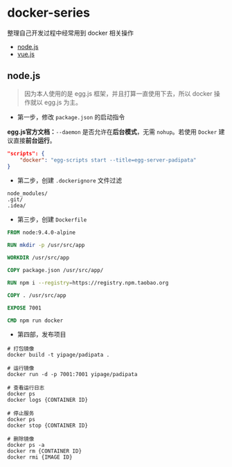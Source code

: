 # docker-series

整理自己开发过程中经常用到 docker 相关操作

<!-- TOC -->

- [node.js](#node.js)
- [vue.js](#vue)

<!-- /TOC -->

## node.js

> 因为本人使用的是 egg.js 框架，并且打算一直使用下去，所以 docker 操作就以 egg.js 为主。

+ 第一步，修改 `package.json` 的启动指令 

**egg.js官方文档：**`--daemon` 是否允许在**后台模式**，无需 `nohup`。若使用 `Docker` 建议直接**前台运行**。

```json
"scripts": {
    "docker": "egg-scripts start --title=egg-server-padipata"
}
```

+ 第二步，创建 `.dockerignore` 文件过滤

```.dockerignore
node_modules/
.git/
.idea/
```

+ 第三步，创建 `Dockerfile`

```Dockerfile
FROM node:9.4.0-alpine

RUN mkdir -p /usr/src/app

WORKDIR /usr/src/app

COPY package.json /usr/src/app/

RUN npm i --registry=https://registry.npm.taobao.org

COPY . /usr/src/app

EXPOSE 7001

CMD npm run docker
```

+ 第四部，发布项目

```shell
# 打包镜像
docker build -t yipage/padipata .

# 运行镜像
docker run -d -p 7001:7001 yipage/padipata

# 查看运行日志
docker ps
docker logs {CONTAINER ID}

# 停止服务
docker ps
docker stop {CONTAINER ID}

# 删除镜像
docker ps -a
docker rm {CONTAINER ID}
docker rmi {IMAGE ID}
```





